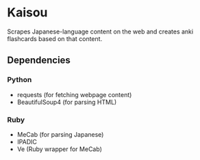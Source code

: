 # Kaisou
Scrapes Japanese-language content on the web and creates anki flashcards based on that content.

## Dependencies
### Python
* requests (for fetching webpage content)
* BeautifulSoup4 (for parsing HTML)
### Ruby
* MeCab (for parsing Japanese)
* IPADIC
* Ve (Ruby wrapper for MeCab)
